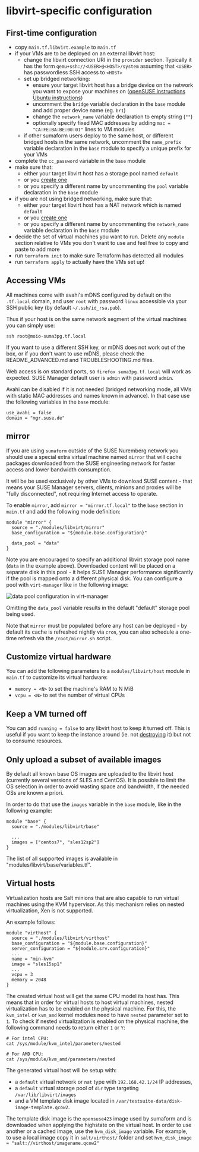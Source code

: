 # libvirt-specific configuration

## First-time configuration

 - copy `main.tf.libvirt.example` to `main.tf`
 - if your VMs are to be deployed on an external libvirt host:
   - change the libvirt connection URI in the `provider` section. Typically it has the form `qemu+ssh://<USER>@<HOST>/system` assuming that `<USER>` has passwordless SSH access to `<HOST>`
   - set up bridged networking:
     - ensure your target libvirt host has a bridge device on the network you want to expose your machines on ([openSUSE instructions](https://doc.opensuse.org/documentation/leap/virtualization/html/book.virt/cha.libvirt.networks.html#libvirt.networks.bridged) [Ubuntu instructions](https://help.ubuntu.com/community/NetworkConnectionBridge))
     - uncomment the `bridge` variable declaration in the `base` module and add proper device name (eg. `br1`)
     - change the `network_name` variable declaration to empty string (`""`)
     - optionally specify fixed MAC addresses by adding `mac = "CA:FE:BA:BE:00:01"` lines to VM modules
   - if other sumaform users deploy to the same host, or different bridged hosts in the same network, uncomment the `name_prefix` variable declaration in the `base` module to specify a unique prefix for your VMs
 - complete the `cc_password` variable in the `base` module
 - make sure that:
   - either your target libvirt host has a storage pool named `default`
   - or you [create one](https://www.suse.com/documentation/sles-12/singlehtml/book_virt/book_virt.html#sec.libvirt.storage.vmm.addpool)
   - or you specify a different name by uncommenting the `pool` variable declaration in the `base` module
 - if you are not using bridged networking, make sure that:
   - either your target libvirt host has a NAT network which is named `default`
   - or you [create one](https://wiki.libvirt.org/page/TaskNATSetupVirtManager)
   - or you specify a different name by uncommenting the `network_name` variable declaration in the `base` module
 - decide the set of virtual machines you want to run. Delete any `module` section relative to VMs you don't want to use and feel free to copy and paste to add more
 - run `terraform init` to make sure Terraform has detected all modules
 - run `terraform apply` to actually have the VMs set up!

## Accessing VMs

All machines come with avahi's mDNS configured by default on the `.tf.local` domain, and user `root` with password `linux` accessible via your SSH public key (by default `~/.ssh/id_rsa.pub`).

Thus if your host is on the same network segment of the virtual machines you can simply use:
```
ssh root@moio-suma3pg.tf.local
```

If you want to use a different SSH key, or mDNS does not work out of the box, or if you don't want to use mDNS, please check the README_ADVANCED.md and TROUBLESHOOTING.md files.

Web access is on standard ports, so `firefox suma3pg.tf.local` will work as expected. SUSE Manager default user is `admin` with password `admin`.

Avahi can be disabled if it is not needed (bridged networking mode, all VMs with static MAC addresses and names known in advance). In that case use the following variables in the `base` module:
```hcl
use_avahi = false
domain = "mgr.suse.de"
```

## mirror

If you are using `sumaform` outside of the SUSE Nuremberg network you should use a special extra virtual machine named `mirror` that will cache packages downloaded from the SUSE engineering network for faster access and lower bandwidth consumption.

It will be be used exclusively by other VMs to download SUSE content - that means your SUSE Manager servers, clients, minions and proxies will be "fully disconnected", not requiring Internet access to operate.

To enable `mirror`, add `mirror = "mirror.tf.local"` to the `base` section in `main.tf` and add the following mode definition:
```hcl
module "mirror" {
  source = "./modules/libvirt/mirror"
  base_configuration = "${module.base.configuration}"

  data_pool = "data"
}
```

Note you are encouraged to specify an additional libvirt storage pool name (`data` in the example above). Downloaded content will be placed on a separate disk in this pool - it helps SUSE Manager performance significantly if the pool is mapped onto a different physical disk. You can configure a pool with `virt-manager` like in the following image:

![data pool configuration in virt-manager](/help/data-pool-configuration.png)

Omitting the `data_pool` variable results in the default "default" storage pool being used.

Note that `mirror` must be populated before any host can be deployed - by default its cache is refreshed nightly via `cron`, you can also schedule a one-time refresh via the `/root/mirror.sh` script.

## Customize virtual hardware

You can add the following parameters to a `modules/libvirt/host` module in `main.tf` to customize its virtual hardware:
 - `memory = <N>` to set the machine's RAM to N MiB
 - `vcpu = <N>` to set the number of virtual CPUs

## Keep a VM turned off

You can add `running = false` to any libvirt host to keep it turned off. This is useful if you want to keep the instance around (ie. not [destroying](https://www.terraform.io/intro/getting-started/destroy.html) it) but not to consume resources.

## Only upload a subset of available images

By default all known base OS images are uploaded to the libvirt host (currently several versions of SLES and CentOS). It is possible to limit the OS selection in order to avoid wasting space and bandwidth, if the needed OSs are known a priori.

In order to do that use the `images` variable in the `base` module, like in the following example:

```hcl
module "base" {
  source = "./modules/libvirt/base"

  ...
  images = ["centos7", "sles12sp2"]
}
```

The list of all supported images is available in "modules/libvirt/base/variables.tf".

## Virtual hosts

Virtualization hosts are Salt minions that are also capable to run virtual machines using the KVM hypervisor.
As this mechanism relies on nested virtualization, Xen is not supported.

An example follows:

```hcl
module "virthost" {
  source = "./modules/libvirt/virthost"
  base_configuration = "${module.base.configuration}"
  server_configuration = "${module.srv.configuration}"
  ...
  name = "min-kvm"
  image = "sles15sp1"
  ...
  vcpu = 3
  memory = 2048
}
```

The created virtual host will get the same CPU model its host has.
This means that in order for virtual hosts to host virtual machines, nested virtualization has to be enabled on the physical machine.
For this, the `kvm_intel` or `kvm_amd` kernel modules need to have `nested` parameter set to `1`.
To check if nested virtualization is enabled on the physical machine, the following command needs to return either `1` or `Y`:

```
# For intel CPU:
cat /sys/module/kvm_intel/parameters/nested

# For AMD CPU:
cat /sys/module/kvm_amd/parameters/nested
```

The generated virtual host will be setup with:

* a `default` virtual network or `nat` type with `192.168.42.1/24` IP addresses,
* a `default` virtual storage pool of `dir` type targeting `/var/lib/libvirt/images`
* and a VM template disk image located in `/var/testsuite-data/disk-image-template.qcow2`.

The template disk image is the `opensuse423` image used by sumaform and is downloaded when applying the highstate on the virtual host.
In order to use another or a cached image, use the `hvm_disk_image` variable.
For example, to use a local image copy it in `salt/virthost/` folder and set `hvm_disk_image = "salt://virthost/imagename.qcow2"`
